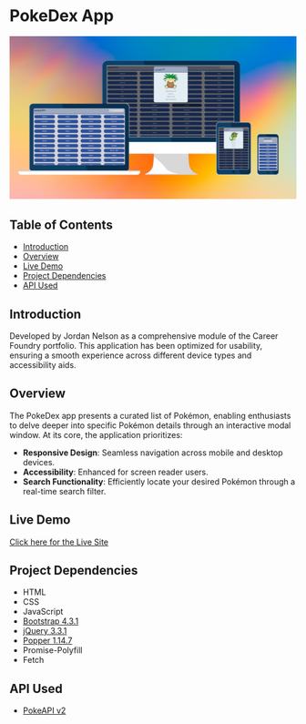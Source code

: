 # PokeDex App

<img src="https://github.com/TubaJordan/Portfolio/blob/main/images/Pokedex-Display.png">

## Table of Contents
- [Introduction](#introduction)
- [Overview](#overview)
- [Live Demo](#live-demo)
- [Project Dependencies](#project-dependencies)
- [API Used](#api-used)

## Introduction

Developed by Jordan Nelson as a comprehensive module of the Career Foundry portfolio. This application has been optimized for usability, ensuring a smooth experience across different device types and accessibility aids.

## Overview

The PokeDex app presents a curated list of Pokémon, enabling enthusiasts to delve deeper into specific Pokémon details through an interactive modal window. At its core, the application prioritizes:

- **Responsive Design**: Seamless navigation across mobile and desktop devices.
- **Accessibility**: Enhanced for screen reader users.
- **Search Functionality**: Efficiently locate your desired Pokémon through a real-time search filter.

## Live Demo

[Click here for the Live Site](https://tubajordan.github.io/PokeDex/)

## Project Dependencies
- HTML
- CSS
- JavaScript
- [Bootstrap 4.3.1](https://cdn.jsdelivr.net/npm/bootstrap@4.3.1/dist/js/bootstrap.min.js)
- [jQuery 3.3.1](https://code.jquery.com/jquery-3.3.1.min.js)
- [Popper 1.14.7](https://cdn.jsdelivr.net/npm/popper.js@1.14.7/dist/umd/popper.min.js)
- Promise-Polyfill
- Fetch

## API Used
- [PokeAPI v2](https://pokeapi.co/api/v2/pokemon/?limit=151)

